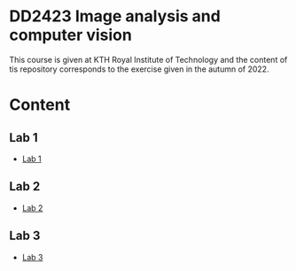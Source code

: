 # DD2423 Image analysis and computer vision
This course is given at KTH Royal Institute of Technology and the content of tis repository corresponds to the exercise given in the autumn of 2022.

# Content
## Lab 1
* [Lab 1](lab1/README.md)
## Lab 2
* [Lab 2](lab2/README.md)
## Lab 3
* [Lab 3](lab3/README.md)
